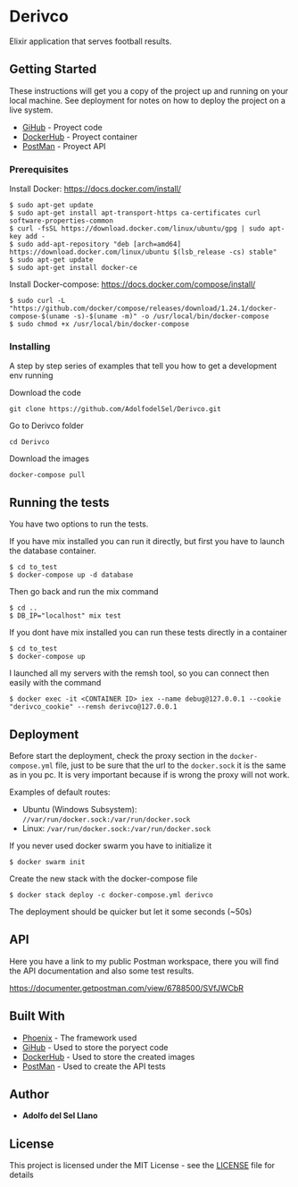 # Derivco

Elixir application that serves football results.

## Getting Started

These instructions will get you a copy of the project up and running on your local machine.
See deployment for notes on how to deploy the project on a live system.

* [GiHub](https://github.com/AdolfodelSel/Derivco) - Proyect code
* [DockerHub](https://hub.docker.com/r/adolfodelsel/derivco) - Proyect container
* [PostMan](https://documenter.getpostman.com/view/6788500/SVfJWCbR) - Proyect API

### Prerequisites

  Install Docker: https://docs.docker.com/install/

  ```
  $ sudo apt-get update
  $ sudo apt-get install apt-transport-https ca-certificates curl software-properties-common 
  $ curl -fsSL https://download.docker.com/linux/ubuntu/gpg | sudo apt-key add - 
  $ sudo add-apt-repository "deb [arch=amd64] https://download.docker.com/linux/ubuntu $(lsb_release -cs) stable"
  $ sudo apt-get update
  $ sudo apt-get install docker-ce
  ```

  Install Docker-compose: https://docs.docker.com/compose/install/

  ```
  $ sudo curl -L "https://github.com/docker/compose/releases/download/1.24.1/docker-compose-$(uname -s)-$(uname -m)" -o /usr/local/bin/docker-compose
  $ sudo chmod +x /usr/local/bin/docker-compose
  ```

### Installing

A step by step series of examples that tell you how to get a development env running

Download the code

```
git clone https://github.com/AdolfodelSel/Derivco.git
```

Go to Derivco folder

```
cd Derivco
```

Download the images

```
docker-compose pull
```

## Running the tests

You have two options to run the tests.

If you have mix installed you can run it directly,
but first you have to launch the database container.

```
$ cd to_test
$ docker-compose up -d database
```

Then go back and run the mix command

```
$ cd ..
$ DB_IP="localhost" mix test
```

If you dont have mix installed you can run these tests directly in a container

```
$ cd to_test
$ docker-compose up
```

I launched all my servers with the remsh tool, so you can connect then easily with the command

```
$ docker exec -it <CONTAINER ID> iex --name debug@127.0.0.1 --cookie "derivco_cookie" --remsh derivco@127.0.0.1
```

## Deployment

Before start the deployment, check the proxy section in the `docker-compose.yml` file,
just to be sure that the url to the `docker.sock` it is the same as in you pc.
It is very important because if is wrong the proxy will not work.

Examples of default routes:

  * Ubuntu (Windows Subsystem): `//var/run/docker.sock:/var/run/docker.sock`
  * Linux: `/var/run/docker.sock:/var/run/docker.sock`

If you never used docker swarm you have to initialize it

```
$ docker swarm init
```

Create the new stack with the docker-compose file

```
$ docker stack deploy -c docker-compose.yml derivco
```

The deployment should be quicker but let it some seconds (~50s)

## API

Here you have a link to my public Postman workspace, there you will find the API documentation
and also some test results.

https://documenter.getpostman.com/view/6788500/SVfJWCbR

## Built With

* [Phoenix](https://phoenixframework.org/) - The framework used
* [GiHub](https://github.com/) - Used to store the poryect code
* [DockerHub](https://hub.docker.com/) - Used to store the created images
* [PostMan](https://www.getpostman.com/) - Used to create the API tests

## Author

* **Adolfo del Sel Llano**

## License

This project is licensed under the MIT License - see the [LICENSE](LICENSE) file for details